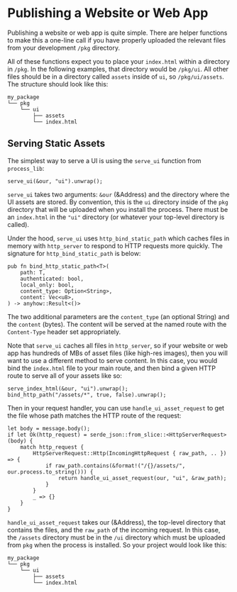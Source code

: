 # Publishing a Website or Web App

Publishing a website or web app is quite simple.
There are helper functions to make this a one-line call if you have properly uploaded the relevant files from your development `/pkg` directory.

All of these functions expect you to place your `index.html` within a directory in `/pkg`.
In the following examples, that directory would be `/pkg/ui`.
All other files should be in a directory called `assets` inside of `ui`, so `/pkg/ui/assets`.
The structure should look like this:

```
my_package
└── pkg
    └── ui
        ├── assets
        └── index.html
```

## Serving Static Assets

The simplest way to serve a UI is using the `serve_ui` function from `process_lib`:

```
serve_ui(&our, "ui").unwrap();
```

`serve_ui` takes two arguments: `&our` (&Address) and the directory where the UI assets are stored.
By convention, this is the `ui` directory inside of the `pkg` directory that will be uploaded when you install the process.
There must be an `index.html` in the `"ui"` directory (or whatever your top-level directory is called).

Under the hood, `serve_ui` uses `http_bind_static_path` which caches files in memory with `http_server` to respond to HTTP requests more quickly.
The signature for `http_bind_static_path` is below:

```
pub fn bind_http_static_path<T>(
    path: T,
    authenticated: bool,
    local_only: bool,
    content_type: Option<String>,
    content: Vec<u8>,
) -> anyhow::Result<()>
```

The two additional parameters are the `content_type` (an optional String) and the `content` (bytes).
The content will be served at the named route with the `Content-Type` header set appropriately.

Note that `serve_ui` caches all files in `http_server`, so if your website or web app has hundreds of MBs of asset files (like high-res images), then you will want to use a different method to serve content.
In this case, you would bind the `index.html` file to your main route, and then bind a given HTTP route to serve all of your assets like so:

```
serve_index_html(&our, "ui").unwrap();
bind_http_path("/assets/*", true, false).unwrap();
```

Then in your request handler, you can use `handle_ui_asset_request` to get the file whose path matches the HTTP route of the request:

```
let body = message.body();
if let Ok(http_request) = serde_json::from_slice::<HttpServerRequest>(body) {
    match http_request {
        HttpServerRequest::Http(IncomingHttpRequest { raw_path, .. }) => {
            if raw_path.contains(&format!("/{}/assets/", our.process.to_string())) {
                return handle_ui_asset_request(our, "ui", &raw_path);
            }
        }
        _ => {}
    }
}
```

`handle_ui_asset_request` takes our (&Address), the top-level directory that contains the files, and the `raw_path` of the incoming request.
In this case, the `/assets` directory must be in the `/ui` directory which must be uploaded from `pkg` when the process is installed.
So your project would look like this:

```
my_package
└── pkg
    └── ui
        ├── assets
        └── index.html
```
